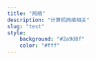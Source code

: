 ```yaml
---
title: "网络"
description: "计算机网络相关"
slug: "test"
style:
    background: "#2a9d8f"
    color: "#fff"
---
```

